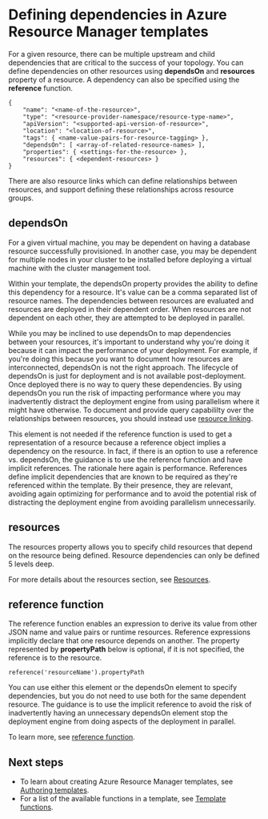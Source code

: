 <properties
   pageTitle="Defining dependencies in Azure Resource Manager templates"
   description="Describes how to set one resource as dependent on another resource during deployment."
   services="azure-resource-manager"
   documentationCenter="na"
   authors="mmercuri"
   manager="wpickett"
   editor=""/>

<tags
   ms.service="azure-resource-manager"
   ms.devlang="na"
   ms.topic="article"
   ms.tgt_pltfrm="na"
   ms.workload="na"
   ms.date="07/15/2015"
   ms.author="mmercuri"/>

# Defining dependencies in Azure Resource Manager templates

For a given resource, there can be multiple upstream and child dependencies that are critical to the success of your topology. You can define dependencies on other resources using **dependsOn** and 
**resources** property of a resource. A dependency can also be specified using the **reference** function.

    {
        "name": "<name-of-the-resource>",
        "type": "<resource-provider-namespace/resource-type-name>",
        "apiVersion": "<supported-api-version-of-resource>",
        "location": "<location-of-resource>",
        "tags": { <name-value-pairs-for-resource-tagging> },
        "dependsOn": [ <array-of-related-resource-names> ],
        "properties": { <settings-for-the-resource> },
        "resources": { <dependent-resources> }
    }

 There are also resource links which can define relationships between resources, and support defining these relationships across resource groups.

## dependsOn

For a given virtual machine, you may be dependent on having a database resource successfully provisioned. In another case, you may be dependent for multiple nodes in your cluster to be installed 
before deploying a virtual machine with the cluster management tool.

Within your template, the dependsOn property provides the ability to define this dependency for a resource. It's value can be a comma separated list of resource names. The dependencies between 
resources are evaluated and resources are deployed in their dependent order. When resources are not dependent on each other, they are attempted to be deployed in parallel. 

While you may be inclined to use dependsOn to map dependencies between your resources, it's important to understand why you're doing it because it can impact the performance of your deployment. 
For example, if you're doing this because you want to document how resources are interconnected, dependsOn is not the right approach. The lifecycle of dependsOn is just for deployment and is 
not available post-deployment. Once deployed there is no way to query these dependencies. By using dependsOn you run the risk of impacting performance where you may inadvertently distract the 
deployment engine from using parallelism where it might have otherwise. To document and provide query capabililty over the relationships between resources, you should instead use [resource linking](resource-group-link-resources.md).

This element is not needed if the reference function is used to get a representation of a resource because a reference object implies a dependency on the resource. In fact, if there is an 
option to use a reference vs. dependsOn, the guidance is to use the reference function and have implicit references. The rationale here again is performance.  References define implicit dependencies 
that are known to be required as they're referenced within the template. By their presence, they are relevant, avoiding again optimizing for performance and to avoid the potential risk of 
distracting the deployment engine from avoiding parallelism unnecessarily.

## resources

The resources property allows you to specify child resources that depend on the resource being defined. Resource dependencies can only be defined 5 levels deep.

For more details about the resources section, see [Resources](resource-group-authoring-templates.md/#resources).

## reference function

The reference function enables an expression to derive its value from other JSON name and value pairs or runtime resources. Reference expressions implicitly declare that one resource depends on another. 
The property represented by **propertyPath** below is optional, if it is not specified, the reference is to the resource.

    reference('resourceName').propertyPath

You can use either this element or the dependsOn element to specify dependencies, but you do not need to use both for the same dependent resource. The guidance is to use the implicit reference to avoid the 
risk of inadvertently having an unnecessary dependsOn element stop the deployment engine from doing aspects of the deployment in parallel.

To learn more, see [reference function](resource-group-template-functions.md/#reference).

## Next steps

- To learn about creating Azure Resource Manager templates, see [Authoring templates](resource-group-authoring-templates.md). 
- For a list of the available functions in a template, see [Template functions](resource-group-template-functions.md).

